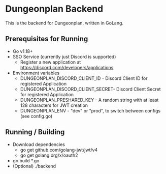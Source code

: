 # Dungeonplan Backend 
This is the backend for Dungeonplan, written in GoLang.
## Prerequisites for Running
- Go v1.18+
- SSO Service (currently just Discord is supported)
  - Register a new application at https://discord.com/developers/applications
- Environment variables
  - DUNGEONPLAN_DISCORD_CLIENT_ID - Discord Client ID for registered Application
  - DUNGEONPLAN_DISCORD_CLIENT_SECRET- Discord Client Secret for registered Application
  - DUNGEONPLAN_PRESHARED_KEY - A random string with at least 128 characters for JWT creation
  - DUNGEONPLAN_ENV - "dev" or "prod", to switch between configs (see config.go)
## Running / Building
- Download dependencies
  - go get github.com/golang-jwt/jwt/v4
  - go get golang.org/x/oauth2
- go build *.go
- (Optional) ./backend